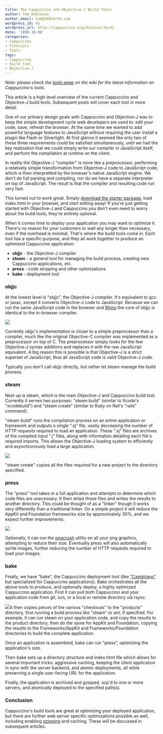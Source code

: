 ```yaml
---
title: The Cappuccino and Objective-J Build Tools
author: Tom Robinson
author_email: tom@280north.com
wordpress_id: 41
wordpress_url: http://cappuccino.org/discuss/?p=41
date: '2008-10-06'
categories:
- Cappuccino
- Tutorials
- Tools
tags:
- Cappuccino
- build tool
- Objective-J
---
```



_Note: please check the [tools page](https://github.com/cappuccino/cappuccino/wiki/tools) on the wiki for the latest information on Cappuccino's tools._

This article is a high level overview of the current Cappuccino and Objective-J build tools. Subsequent posts will cover each tool in more detail.

One of our primary design goals with Cappuccino and Objective-J was to keep the simple development cycle web developers are used to: edit your code, save, refresh the browser. At the same time we wanted to add powerful language features to JavaScript without requiring the user install a plugin like Flash or Silverlight. At first glance it seemed like only two of these three requirements could be satisfied simultaneously, until we had the key realization that we could simply write our compiler in JavaScript itself, and perform the compilation at runtime on the client.

In reality the Objective-J "compiler" is more like a preprocessor, performing a relatively simple transformation from Objective-J code to JavaScript code, which is then interpretted by the browser's native JavaScript engine. We don't do full parsing and compiling, nor do we have a separate interpreter on top of JavaScript. The result is that the compiler and resulting code run very fast.

This turned out to work great. Simply [download the starter package](http://cappuccino.org/starter), load index.html in your browser, and start editing away! If you're just getting started with Objective-J and Cappuccino you don't even need to worry about the build tools, they're entirely optional.

When it comes time to deploy your application you may want to optimize it. There's no reason for your customers to wait any longer than necessary, even if the overhead is minimal. That's where the build tools come in. Each tool has a specific purpose, and they all work together to produce an optimized Cappuccino application:

* **objjc** - the Objective-J compiler
* **steam** - a general tool for managing the build process, creating new Cappuccino applications, etc.
* **press** - code stripping and other optimizations
* **bake** - deployment tool

### objjc

 At the lowest level is "objjc", the Objective-J compiler. It's equivalent to gcc or javac, except it converts Objective-J code to JavaScript. Because we can run the same JavaScript code in the browser and [Rhino](http://www.mozilla.org/rhino/) the core of objjc is identical to the in-browser compiler.

[](/img/cpo-uploads/2008/10/objjc.png)[![](/img/cpo-uploads/2008/10/objjc1.png)](/img/cpo-uploads/2008/10/objjc1.png)

Currently objjc's implementation is closer to a simple preprocessor than a compiler, much like the original Objective-C compiler was implemented as a preprocessor on top of C. The preprocessor simply looks for the few Objective-J syntax additions and replaces it with the raw JavaScript equivalent. A big reason this is possible is that Objective-J is a strict superset of JavaScript, thus all JavaScript code is valid Objective-J code.

Typically you don't call objjc directly, but rather let steam manage the build process.

### steam

 Next up is steam, which is the main Objective-J and Cappuccino build tool. Currently it serves two purposes: "steam build" (similar to Xcode's "xcodebuild") and "steam create" (similar to Ruby on Rail's "rails" command).

"steam build" runs the compilation process on an entire application or framework and outputs a single ".sj" file, vastly decreasing the number of HTTP requests required to load an application. These ".sj" files are archives of the compiled input ".j" files, along with information detailing each file's required imports. This allows the Objective-J loading system to efficiently and asynchronously load a large application.

[](/img/cpo-uploads/2008/10/steam.png)[![](/img/cpo-uploads/2008/10/steam1.png)](/img/cpo-uploads/2008/10/steam1.png)

"steam create" copies all the files required for a new project to the directory specified.

### press

 The "press" tool takes in a full application and attempts to determine which code files are unecessary. It then strips those files and writes the results to another directory. This could be thought of as a "linker" though it works very differently than a traditional linker. On a simple project it will reduce the AppKit and Foundation frameworks size by approximately 30%, and we expect further improvements.

[](/img/cpo-uploads/2008/10/press.png)[![](/img/cpo-uploads/2008/10/press1.png)](/img/cpo-uploads/2008/10/press1.png)

Optionally, it can run the [pngcrush](http://pmt.sourceforge.net/pngcrush/) utility on all your png graphics, attempting to reduce their size. Eventually press will also automatically sprite images, further reducing the number of HTTP requests required to load your images.

### bake

 Finally, we have "bake", the Cappuccino deployment tool (like ["Capistrano"](http://www.capify.org/) but specialized for Cappuccino applications). Bake orchestrates all the above tools to produce, and optionally deploy, a highly optimized Cappuccino application. First it can pull both Cappuccino and your application code from git, svn, or a local or remote directory via rsync.

[![](/img/cpo-uploads/2008/10/bake1.png)](/img/cpo-uploads/2008/10/bake1.png)It then copies pieces of the various "checkouts" to the "products" directory, first running a build process like "steam" or ant, if specified. For example, it can run steam on your application code, and copy the results to the product directory, then do the same for AppKit and Foundation, copying the results to the Frameworks/AppKit and Frameworks/Foundation directories to build the complete application.

Once an application is assembled, bake can run "press", optimizing the application's size.

Then bake sets up a directory structure and index.html file which allows for several important tricks: aggressive caching, keeping the client application in sync with the server backend, and atomic deployments, all while preserving a single user-facing URL for the application.

Finally, the application is archived and gzipped, scp'd to one or more servers, and atomically deployed to the specified path(s).

### Conclusion

Cappuccino's build tools are great at optimizing your deployed application, but there are further web server specific optimizations possible as well, including enabling [gzipping](http://httpd.apache.org/docs/2.0/mod/mod_deflate.html) and caching. These will be discussed in subsequent articles.



